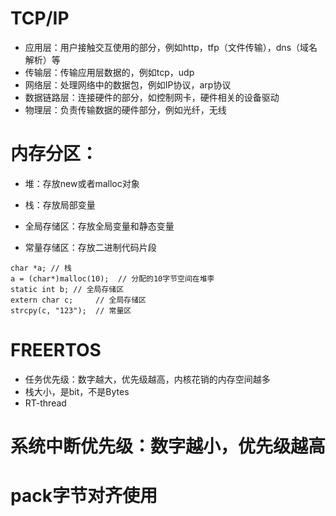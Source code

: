 # TCP/IP
* 应用层：用户接触交互使用的部分，例如http，tfp（文件传输），dns（域名解析）等
* 传输层：传输应用层数据的，例如tcp，udp
* 网络层：处理网络中的数据包，例如IP协议，arp协议
* 数据链路层：连接硬件的部分，如控制网卡，硬件相关的设备驱动
* 物理层：负责传输数据的硬件部分，例如光纤，无线

# 内存分区：
* 堆：存放new或者malloc对象
* 栈：存放局部变量

* 全局存储区：存放全局变量和静态变量
* 常量存储区：存放二进制代码片段
```C语言
char *a; // 栈
a = (char*)malloc(10);  // 分配的10字节空间在堆李
static int b; // 全局存储区
extern char c;     // 全局存储区
strcpy(c, "123");  // 常量区
```
# FREERTOS
* 任务优先级：数字越大，优先级越高，内核花销的内存空间越多
* 栈大小，是bit，不是Bytes
* RT-thread

# 系统中断优先级：数字越小，优先级越高

# pack字节对齐使用

